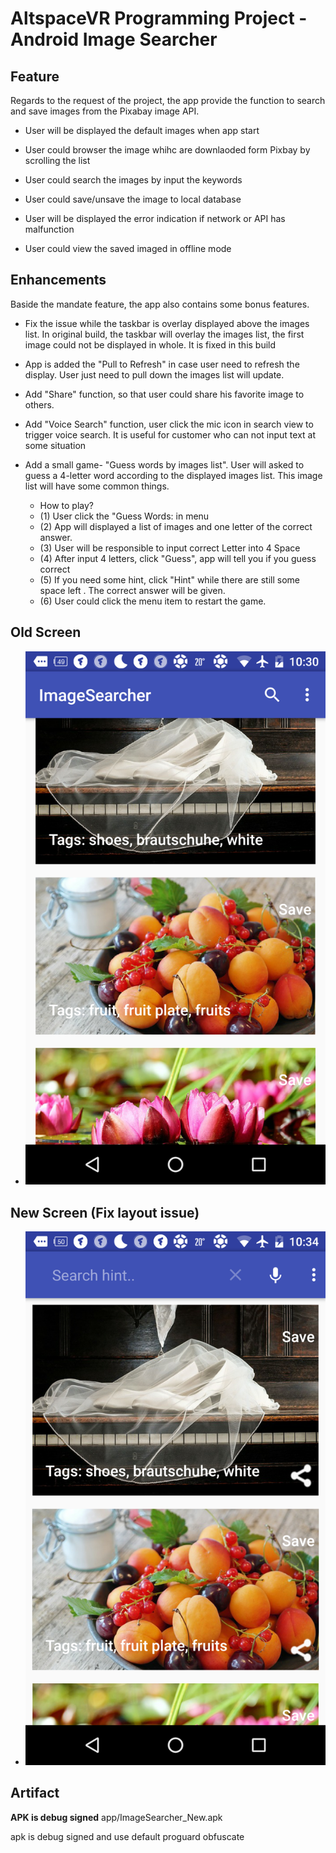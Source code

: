 # AltspaceVR Programming Project - Android Image Searcher




## Feature

Regards to the request of the project, the app provide the function to search and save images from the Pixabay image API.

- User will be displayed the default images when app start

- User could browser the image whihc are downlaoded form Pixbay by scrolling the list

- User could search the images by input the keywords

- User could save/unsave the image to local database

- User will be displayed the error indication if network or API has malfunction

- User could view the saved imaged in offline mode



## Enhancements

Baside the mandate feature, the app also contains some bonus features. 


- Fix the issue while the taskbar is overlay displayed above the images list. In original build, the taskbar will overlay the images list, the first image could not be displayed in whole. It is fixed in this build

- App is added the "Pull to Refresh" in case user need to refresh the display. User just need to pull down the images list will update.

- Add "Share" function, so that user could share his favorite image to others.

- Add "Voice Search" function, user click the mic icon in search view to trigger voice search. It is useful for customer who can not input text at some situation

- Add a small game- "Guess words by images list". User will asked to guess a 4-letter word according to the displayed images list. This image list will have some common things.

	*	How to play?
	* (1) User click the "Guess Words: in menu
	* (2) App will displayed a list of images and one letter of the correct answer.
	* (3) User will be responsible to input correct 			Letter into 4 Space	
	* (4) After input 4 letters, click "Guess", app will tell you if you guess correct
	* (5) If you need some hint, click "Hint" while there are still some space left . The correct answer will be given.
	* (6) User could click the menu item to restart the game.

## Old Screen

- ![Old](https://raw.githubusercontent.com/maytiger/altspacevr-project-image-searcher/master/old.png)

## New Screen (Fix layout issue)

- ![Old](https://raw.githubusercontent.com/maytiger/altspacevr-project-image-searcher/master/new.png)


## Artifact


**APK is debug signed**
app/ImageSearcher_New.apk

apk is debug signed and use default proguard obfuscate





